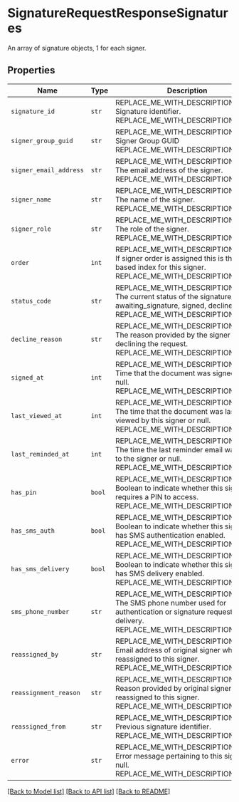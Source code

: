 # SignatureRequestResponseSignatures

An array of signature objects, 1 for each signer.

## Properties
Name | Type | Description | Notes
------------ | ------------- | ------------- | -------------
| `signature_id` | ```str``` | REPLACE_ME_WITH_DESCRIPTION_BEGIN Signature identifier. REPLACE_ME_WITH_DESCRIPTION_END |  |
| `signer_group_guid` | ```str``` | REPLACE_ME_WITH_DESCRIPTION_BEGIN Signer Group GUID REPLACE_ME_WITH_DESCRIPTION_END |  |
| `signer_email_address` | ```str``` | REPLACE_ME_WITH_DESCRIPTION_BEGIN The email address of the signer. REPLACE_ME_WITH_DESCRIPTION_END |  |
| `signer_name` | ```str``` | REPLACE_ME_WITH_DESCRIPTION_BEGIN The name of the signer. REPLACE_ME_WITH_DESCRIPTION_END |  |
| `signer_role` | ```str``` | REPLACE_ME_WITH_DESCRIPTION_BEGIN The role of the signer. REPLACE_ME_WITH_DESCRIPTION_END |  |
| `order` | ```int``` | REPLACE_ME_WITH_DESCRIPTION_BEGIN If signer order is assigned this is the 0-based index for this signer. REPLACE_ME_WITH_DESCRIPTION_END |  |
| `status_code` | ```str``` | REPLACE_ME_WITH_DESCRIPTION_BEGIN The current status of the signature. eg: awaiting_signature, signed, declined. REPLACE_ME_WITH_DESCRIPTION_END |  |
| `decline_reason` | ```str``` | REPLACE_ME_WITH_DESCRIPTION_BEGIN The reason provided by the signer for declining the request. REPLACE_ME_WITH_DESCRIPTION_END |  |
| `signed_at` | ```int``` | REPLACE_ME_WITH_DESCRIPTION_BEGIN Time that the document was signed or null. REPLACE_ME_WITH_DESCRIPTION_END |  |
| `last_viewed_at` | ```int``` | REPLACE_ME_WITH_DESCRIPTION_BEGIN The time that the document was last viewed by this signer or null. REPLACE_ME_WITH_DESCRIPTION_END |  |
| `last_reminded_at` | ```int``` | REPLACE_ME_WITH_DESCRIPTION_BEGIN The time the last reminder email was sent to the signer or null. REPLACE_ME_WITH_DESCRIPTION_END |  |
| `has_pin` | ```bool``` | REPLACE_ME_WITH_DESCRIPTION_BEGIN Boolean to indicate whether this signature requires a PIN to access. REPLACE_ME_WITH_DESCRIPTION_END |  |
| `has_sms_auth` | ```bool``` | REPLACE_ME_WITH_DESCRIPTION_BEGIN Boolean to indicate whether this signature has SMS authentication enabled. REPLACE_ME_WITH_DESCRIPTION_END |  |
| `has_sms_delivery` | ```bool``` | REPLACE_ME_WITH_DESCRIPTION_BEGIN Boolean to indicate whether this signature has SMS delivery enabled. REPLACE_ME_WITH_DESCRIPTION_END |  |
| `sms_phone_number` | ```str``` | REPLACE_ME_WITH_DESCRIPTION_BEGIN The SMS phone number used for authentication or signature request delivery. REPLACE_ME_WITH_DESCRIPTION_END |  |
| `reassigned_by` | ```str``` | REPLACE_ME_WITH_DESCRIPTION_BEGIN Email address of original signer who reassigned to this signer. REPLACE_ME_WITH_DESCRIPTION_END |  |
| `reassignment_reason` | ```str``` | REPLACE_ME_WITH_DESCRIPTION_BEGIN Reason provided by original signer who reassigned to this signer. REPLACE_ME_WITH_DESCRIPTION_END |  |
| `reassigned_from` | ```str``` | REPLACE_ME_WITH_DESCRIPTION_BEGIN Previous signature identifier. REPLACE_ME_WITH_DESCRIPTION_END |  |
| `error` | ```str``` | REPLACE_ME_WITH_DESCRIPTION_BEGIN Error message pertaining to this signer, or null. REPLACE_ME_WITH_DESCRIPTION_END |  |

[[Back to Model list]](../README.md#documentation-for-models) [[Back to API list]](../README.md#documentation-for-api-endpoints) [[Back to README]](../README.md)

